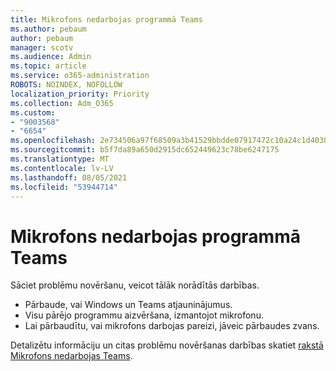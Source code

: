 ```yaml
---
title: Mikrofons nedarbojas programmā Teams
ms.author: pebaum
author: pebaum
manager: scotv
ms.audience: Admin
ms.topic: article
ms.service: o365-administration
ROBOTS: NOINDEX, NOFOLLOW
localization_priority: Priority
ms.collection: Adm_O365
ms.custom:
- "9003568"
- "6654"
ms.openlocfilehash: 2e734506a97f68509a3b41529bbdde07917472c10a24c1d40305fdad7feff41a
ms.sourcegitcommit: b5f7da89a650d2915dc652449623c78be6247175
ms.translationtype: MT
ms.contentlocale: lv-LV
ms.lasthandoff: 08/05/2021
ms.locfileid: "53944714"
---
```

# <a name="microphone-isnt-working-in-teams"></a>Mikrofons nedarbojas programmā Teams

Sāciet problēmu novēršanu, veicot tālāk norādītās darbības.

- Pārbaude, vai Windows un Teams atjauninājumus.
- Visu pārējo programmu aizvēršana, izmantojot mikrofonu.
- Lai pārbaudītu, vai mikrofons darbojas pareizi, jāveic pārbaudes zvans.

Detalizētu informāciju un citas problēmu novēršanas darbības skatiet [rakstā Mikrofons nedarbojas Teams](https://support.microsoft.com/office/666d1123-9dd0-4a31-ad2e-a758b204f33a).
